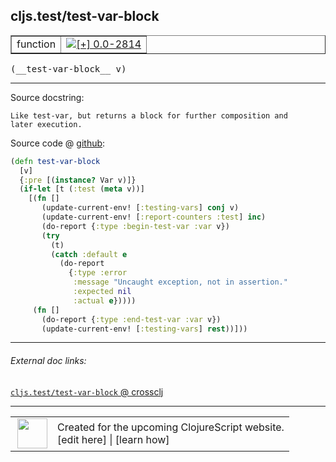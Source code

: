 ## cljs.test/test-var-block



 <table border="1">
<tr>
<td>function</td>
<td><a href="https://github.com/cljsinfo/cljs-api-docs/tree/0.0-2814"><img valign="middle" alt="[+] 0.0-2814" title="Added in 0.0-2814" src="https://img.shields.io/badge/+-0.0--2814-lightgrey.svg"></a> </td>
</tr>
</table>


 <samp>
(__test-var-block__ v)<br>
</samp>

---





Source docstring:

```
Like test-var, but returns a block for further composition and
later execution.
```


Source code @ [github](https://github.com/clojure/clojurescript/blob/r3190/src/cljs/cljs/test.cljs#L436-L456):

```clj
(defn test-var-block
  [v]
  {:pre [(instance? Var v)]}
  (if-let [t (:test (meta v))]
    [(fn []
       (update-current-env! [:testing-vars] conj v)
       (update-current-env! [:report-counters :test] inc)
       (do-report {:type :begin-test-var :var v})
       (try
         (t)
         (catch :default e
           (do-report
             {:type :error
              :message "Uncaught exception, not in assertion."
              :expected nil
              :actual e}))))
     (fn []
       (do-report {:type :end-test-var :var v})
       (update-current-env! [:testing-vars] rest))]))
```

<!--
Repo - tag - source tree - lines:

 <pre>
clojurescript @ r3190
└── src
    └── cljs
        └── cljs
            └── <ins>[test.cljs:436-456](https://github.com/clojure/clojurescript/blob/r3190/src/cljs/cljs/test.cljs#L436-L456)</ins>
</pre>

-->

---



###### External doc links:

[`cljs.test/test-var-block` @ crossclj](http://crossclj.info/fun/cljs.test.cljs/test-var-block.html)<br>

---

 <table>
<tr><td>
<img valign="middle" align="right" width="48px" src="http://i.imgur.com/Hi20huC.png">
</td><td>
Created for the upcoming ClojureScript website.<br>
[edit here] | [learn how]
</td></tr></table>

[edit here]:https://github.com/cljsinfo/cljs-api-docs/blob/master/cljsdoc/cljs.test_test-var-block.cljsdoc
[learn how]:https://github.com/cljsinfo/cljs-api-docs/wiki/cljsdoc-files

<!--

This information was too distracting to show to readers, but I'll leave it
commented here since it is helpful to:

- pretty-print the data used to generate this document
- and show how to retrieve that data



The API data for this symbol:

```clj
{:ns "cljs.test",
 :name "test-var-block",
 :signature ["[v]"],
 :history [["+" "0.0-2814"]],
 :type "function",
 :full-name-encode "cljs.test_test-var-block",
 :source {:code "(defn test-var-block\n  [v]\n  {:pre [(instance? Var v)]}\n  (if-let [t (:test (meta v))]\n    [(fn []\n       (update-current-env! [:testing-vars] conj v)\n       (update-current-env! [:report-counters :test] inc)\n       (do-report {:type :begin-test-var :var v})\n       (try\n         (t)\n         (catch :default e\n           (do-report\n             {:type :error\n              :message \"Uncaught exception, not in assertion.\"\n              :expected nil\n              :actual e}))))\n     (fn []\n       (do-report {:type :end-test-var :var v})\n       (update-current-env! [:testing-vars] rest))]))",
          :title "Source code",
          :repo "clojurescript",
          :tag "r3190",
          :filename "src/cljs/cljs/test.cljs",
          :lines [436 456]},
 :full-name "cljs.test/test-var-block",
 :docstring "Like test-var, but returns a block for further composition and\nlater execution."}

```

Retrieve the API data for this symbol:

```clj
;; from Clojure REPL
(require '[clojure.edn :as edn])
(-> (slurp "https://raw.githubusercontent.com/cljsinfo/cljs-api-docs/catalog/cljs-api.edn")
    (edn/read-string)
    (get-in [:symbols "cljs.test/test-var-block"]))
```

-->
